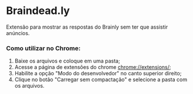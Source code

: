 # Braindead.ly
Extensão para mostrar as respostas do Brainly sem ter que assistir anúncios.

### Como utilizar no Chrome: ###
1. Baixe os arquivos e coloque em uma pasta;
2. Acesse a página de extensões do chrome <a href=“https://google.com“>chrome://extensions/</a>;
3. Habilite a opção "Modo do desenvolvedor" no canto superior direito;
4. Clique no botão "Carregar sem compactação" e selecione a pasta com os arquivos.
